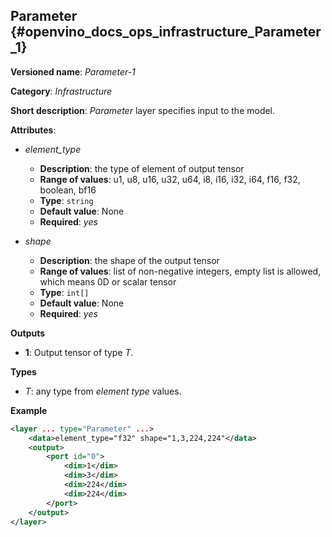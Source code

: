 ## Parameter <a name="Parameter"></a> {#openvino_docs_ops_infrastructure_Parameter_1}

**Versioned name**: *Parameter-1*

**Category**: *Infrastructure*

**Short description**: *Parameter* layer specifies input to the model.

**Attributes**:

* *element_type*

  * **Description**: the type of element of output tensor
  * **Range of values**: u1, u8, u16, u32, u64, i8, i16, i32, i64, f16, f32, boolean, bf16
  * **Type**: `string`
  * **Default value**: None
  * **Required**: *yes*

* *shape*

  * **Description**: the shape of the output tensor
  * **Range of values**: list of non-negative integers, empty list is allowed, which means 0D or scalar tensor
  * **Type**: `int[]`
  * **Default value**: None
  * **Required**: *yes*


**Outputs**

* **1**: Output tensor of type *T*.

**Types**

* *T*: any type from *element type* values.

**Example**

```xml
<layer ... type="Parameter" ...>
    <data>element_type="f32" shape="1,3,224,224"</data>
    <output>
        <port id="0">
            <dim>1</dim>
            <dim>3</dim>
            <dim>224</dim>
            <dim>224</dim>
        </port>
    </output>
</layer>
```
